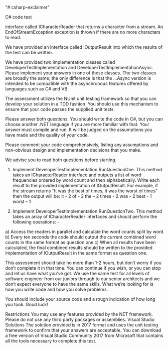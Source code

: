"# csharp-exclaimer" 

C# code test

interface called ICharacterReader that returns a character from a stream. An EndOfStreamException exception is thrown if there are no more characters to read. 

We have provided an interface called IOutputResult into which the results of the test can be written.

We have provided two implementation classes called DeveloperTestImplementation and DeveloperTestImplementationAsync.  Please implement your answers in one of these classes.  The two classes are broadly the same; the only difference is that the …Async version is intended to be compatible with the asynchronous features offered by languages such as C# and VB.

The assessment utilizes the NUnit unit testing framework so that you can develop your solution in a TDD fashion. You should use this mechanism to ensure that your code passes the supplied unit tests.

Please answer both questions. You should write the code in C#, but you can choose another .NET language if you are more familiar with that. Your answer must compile and run. It will be judged on the assumptions you have made and the quality of your code.

Please comment your code comprehensively, listing any assumptions and non-obvious design and implementation decisions that you make.

We advise you to read both questions before starting.

1) Implement DeveloperTestImplementation.RunQuestionOne.  This method takes an ICharacterReader interface and outputs a list of word frequencies ordered by word count and then alphabetically.   Write each result to the provided implementation of IOutputResult. For example, if the stream returns “It was the best of times, it was the worst of times” then the output will be:
it - 2
of - 2
the – 2
times - 2
was - 2
best - 1
worst – 1

2) Implement DeveloperTestImplementation.RunQuestionTwo.  This method takes an array of ICharacterReader interfaces and should perform the following operations: -

a)	Access the readers in parallel and calculate the word counts split by word
b)	Every ten seconds the code should output the current combined word counts in the same format as question one
c)	When all results have been calculated, the final combined results should be written to the provided implementation of IOutputResult in the same format as question one.
 
This assessment should take no more than 1-2 hours, but don’t worry if you don’t complete it in that time. You can continue if you wish, or you can stop and let us have what you’ve got. We use the same test for all levels of software engineer from our juniors through to our senior architects and we don’t expect everyone to have the same skills. What we’re looking for is how you write code and how you solve problems.

You should include your source code and a rough indication of how long you took. Good luck!

Restrictions
You may use any features provided by the NET framework.  Please do not use any third party packages or assemblies.
Visual Studio Solutions
The solution provided is in 2017 format and uses the unit testing framework to confirm that your answers are acceptable. You can download a free version of Visual Studio Community 2017 from Microsoft that contains all the tools necessary to complete this test.

